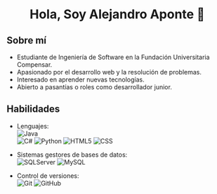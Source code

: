 <h1 align="center"><b> Hola, Soy Alejandro Aponte 👋</b></h1>



## Sobre mí

- Estudiante de Ingeniería de Software en la Fundación Universitaria Compensar.
- Apasionado por el desarrollo web y la resolución de problemas.
- Interesado en aprender nuevas tecnologías.
- Abierto a pasantías o roles como desarrollador junior.


## Habilidades

- Lenguajes:<br>
    ![Java](https://img.shields.io/badge/Java%20-%23ED8B00.svg?style=for-the-badge&logo=Java&logoColor=orange)  
    ![C#](https://img.shields.io/badge/C%20%23-%23239120.svg?style=for-the-badge&logo=c-sharp&logoColor=purple)
    ![Python](https://img.shields.io/badge/Python%20-%2314354C.svg?style=for-the-badge&logo=python&logoColor=white) 
    ![HTML5](https://img.shields.io/badge/HTML5%20-%2314354C.svg?style=for-the-badge&logo=HTML5&logoColor=orange)
    ![CSS](https://img.shields.io/badge/CSS%20-%2314354C.svg?style=for-the-badge&logo=css3&logoColor=blue)    
    
- Sistemas gestores de bases de datos:<br>
    ![SQLServer](https://img.shields.io/badge/SQLServer%20-%2314354C.svg?style=for-the-badge&logo=SQLServer&logoColor=red)
    ![MySQL](https://img.shields.io/badge/MySQL%20-%2314354C.svg?style=for-the-badge&logo=MySQL&logoColor=blue)
    
- Control de versiones:<br>
    ![Git](https://img.shields.io/badge/Git%20-%2314354C.svg?style=for-the-badge&logo=Git&logoColor=orange)
    ![GitHub](https://img.shields.io/badge/github-%23121011.svg?style=for-the-badge&logo=github&logoColor=white)
  



